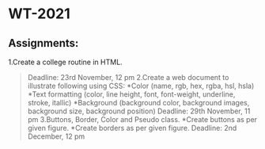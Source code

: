 # WT-2021
## Assignments:
1.Create a college routine in HTML.
>Deadline: 23rd November, 12 pm
2.Create a web document to illustrate following using CSS:
*Color (name, rgb, hex, rgba, hsl, hsla)
*Text formatting (color, line height, font, font-weight, underline, stroke, itallic)
*Background (background color, background images, background size, background position)
>Deadline: 29th November, 11 pm
3.Buttons, Border, Color and Pseudo class.
*Create buttons as per given figure.
*Create borders as per given figure.
>Deadline: 2nd December, 12 pm